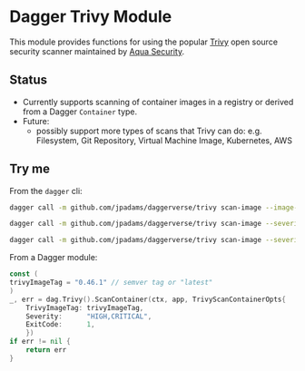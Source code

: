 # Dagger Trivy Module

This module provides functions for using the popular [Trivy](https://aquasecurity.github.io/trivy/latest/) open source security scanner maintained by [Aqua Security](https://www.aquasec.com/).

## Status

- Currently supports scanning of container images in a registry or derived from a Dagger `Container` type.
- Future:
  - possibly support more types of scans that Trivy can do: e.g. Filesystem, Git Repository, Virtual Machine Image, Kubernetes, AWS


## Try me

From the `dagger` cli:
```sh
dagger call -m github.com/jpadams/daggerverse/trivy scan-image --image-ref alpine:latest

dagger call -m github.com/jpadams/daggerverse/trivy scan-image --severity MEDIUM --image-ref alpine/git:latest

dagger call -m github.com/jpadams/daggerverse/trivy scan-image --severity HIGH,CRITICAL --exit-code 1 --format json --image-ref alpine/git:latest
```

From a Dagger module:
```go
const (
trivyImageTag = "0.46.1" // semver tag or "latest"
)
_, err = dag.Trivy().ScanContainer(ctx, app, TrivyScanContainerOpts{
	TrivyImageTag: trivyImageTag,
	Severity:      "HIGH,CRITICAL",
	ExitCode:      1,
	})
if err != nil {
	return err
}
```
